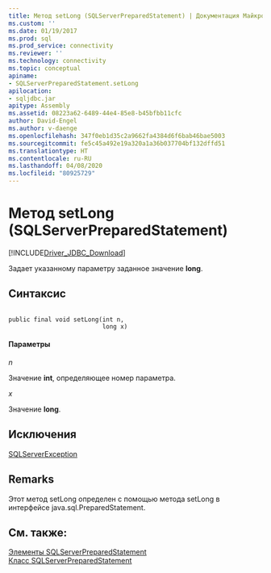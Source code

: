 ```yaml
---
title: Метод setLong (SQLServerPreparedStatement) | Документация Майкрософт
ms.custom: ''
ms.date: 01/19/2017
ms.prod: sql
ms.prod_service: connectivity
ms.reviewer: ''
ms.technology: connectivity
ms.topic: conceptual
apiname:
- SQLServerPreparedStatement.setLong
apilocation:
- sqljdbc.jar
apitype: Assembly
ms.assetid: 08223a62-6489-44e4-85e8-b45bfbb11cfc
author: David-Engel
ms.author: v-daenge
ms.openlocfilehash: 347f0eb1d35c2a9662fa4384d6f6bab46bae5003
ms.sourcegitcommit: fe5c45a492e19a320a1a36b037704bf132dffd51
ms.translationtype: HT
ms.contentlocale: ru-RU
ms.lasthandoff: 04/08/2020
ms.locfileid: "80925729"
---
```

# <a name="setlong-method-sqlserverpreparedstatement"></a>Метод setLong (SQLServerPreparedStatement)
[!INCLUDE[Driver_JDBC_Download](../../../includes/driver_jdbc_download.md)]

  Задает указанному параметру заданное значение **long**.  
  
## <a name="syntax"></a>Синтаксис  
  
```  
  
public final void setLong(int n,  
                          long x)  
```  
  
#### <a name="parameters"></a>Параметры  
 *n*  
  
 Значение **int**, определяющее номер параметра.  
  
 *x*  
  
 Значение **long**.  
  
## <a name="exceptions"></a>Исключения  
 [SQLServerException](../../../connect/jdbc/reference/sqlserverexception-class.md)  
  
## <a name="remarks"></a>Remarks  
 Этот метод setLong определен с помощью метода setLong в интерфейсе java.sql.PreparedStatement.  
  
## <a name="see-also"></a>См. также:  
 [Элементы SQLServerPreparedStatement](../../../connect/jdbc/reference/sqlserverpreparedstatement-members.md)   
 [Класс SQLServerPreparedStatement](../../../connect/jdbc/reference/sqlserverpreparedstatement-class.md)  
  
  
